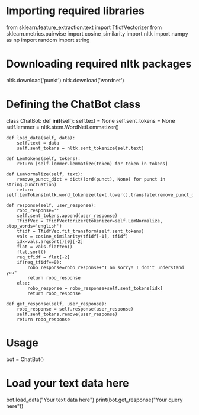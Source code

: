 # Importing required libraries
from sklearn.feature_extraction.text import TfidfVectorizer
from sklearn.metrics.pairwise import cosine_similarity
import nltk
import numpy as np
import random
import string

# Downloading required nltk packages
nltk.download('punkt')
nltk.download('wordnet')

# Defining the ChatBot class
class ChatBot:
    def __init__(self):
        self.text = None
        self.sent_tokens = None
        self.lemmer = nltk.stem.WordNetLemmatizer()

    def load_data(self, data):
        self.text = data
        self.sent_tokens = nltk.sent_tokenize(self.text)

    def LemTokens(self, tokens):
        return [self.lemmer.lemmatize(token) for token in tokens]

    def LemNormalize(self, text):
        remove_punct_dict = dict((ord(punct), None) for punct in string.punctuation)
        return self.LemTokens(nltk.word_tokenize(text.lower().translate(remove_punct_dict)))

    def response(self, user_response):
        robo_response=''
        self.sent_tokens.append(user_response)
        TfidfVec = TfidfVectorizer(tokenizer=self.LemNormalize, stop_words='english')
        tfidf = TfidfVec.fit_transform(self.sent_tokens)
        vals = cosine_similarity(tfidf[-1], tfidf)
        idx=vals.argsort()[0][-2]
        flat = vals.flatten()
        flat.sort()
        req_tfidf = flat[-2]
        if(req_tfidf==0):
            robo_response=robo_response+"I am sorry! I don't understand you"
            return robo_response
        else:
            robo_response = robo_response+self.sent_tokens[idx]
            return robo_response

    def get_response(self, user_response):
        robo_response = self.response(user_response)
        self.sent_tokens.remove(user_response)
        return robo_response

# Usage
bot = ChatBot()
# Load your text data here
bot.load_data("Your text data here")
print(bot.get_response("Your query here"))

